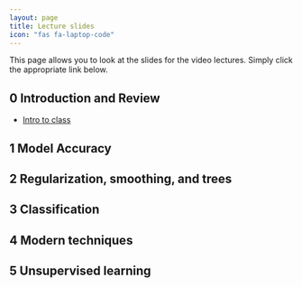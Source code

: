 ```yaml
---
layout: page
title: Lecture slides
icon: "fas fa-laptop-code"
---
```


This page allows you to look at the slides for the video lectures. Simply
click the appropriate link below. 

## 0 Introduction and Review

* [Intro to class](lecture-slides/00-intro-to-class.html)

## 1 Model Accuracy

## 2 Regularization, smoothing, and trees

## 3 Classification

## 4 Modern techniques

## 5 Unsupervised learning

